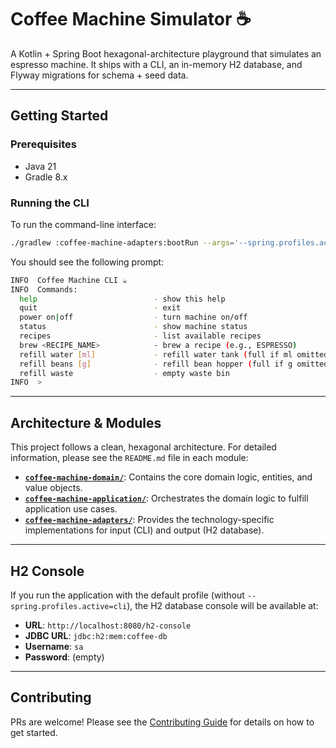 # Coffee Machine Simulator ☕

A Kotlin + Spring Boot hexagonal-architecture playground that simulates an espresso machine. It ships with a CLI, an in-memory H2 database, and Flyway migrations for schema + seed data.

---

## Getting Started

### Prerequisites
- Java 21
- Gradle 8.x

### Running the CLI
To run the command-line interface:

```bash
./gradlew :coffee-machine-adapters:bootRun --args='--spring.profiles.active=cli'
```

You should see the following prompt:

```bash
INFO  Coffee Machine CLI ☕️
INFO  Commands:
  help                          - show this help
  quit                          - exit
  power on|off                  - turn machine on/off
  status                        - show machine status
  recipes                       - list available recipes
  brew <RECIPE_NAME>            - brew a recipe (e.g., ESPRESSO)
  refill water [ml]             - refill water tank (full if ml omitted)
  refill beans [g]              - refill bean hopper (full if g omitted)
  refill waste                  - empty waste bin
INFO  > 
```

---

## Architecture & Modules

This project follows a clean, hexagonal architecture. For detailed information, please see the `README.md` file in each module:

-   **[`coffee-machine-domain/`](coffee-machine-domain)**: Contains the core domain logic, entities, and value objects.
-   **[`coffee-machine-application/`](coffee-machine-application)**: Orchestrates the domain logic to fulfill application use cases.
-   **[`coffee-machine-adapters/`](coffee-machine-adapters)**: Provides the technology-specific implementations for input (CLI) and output (H2 database).

---

## H2 Console

If you run the application with the default profile (without `--spring.profiles.active=cli`), the H2 database console will be available at:

-   **URL**: `http://localhost:8080/h2-console`
-   **JDBC URL**: `jdbc:h2:mem:coffee-db`
-   **Username**: `sa`
-   **Password**: (empty)

---

## Contributing

PRs are welcome! Please see the [Contributing Guide](.github/contributing.md) for details on how to get started.
